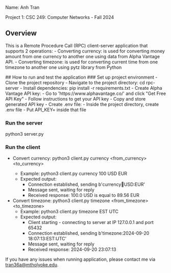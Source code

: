 <p> Name: Anh Tran </p> 
<p>Project 1: CSC 249: Computer Networks - Fall 2024</p> 
<h2>Overview</h2>
<p>
  This is a Remote Procedure Call (RPC) client-server application that supports 2 operations:
- Converting currency: is used for converting money amount from one currency to another one using data from Alpha Vantage API. 
- Converting timezone: is used for converting current time from one timezone to another one using pytz library from Python
</p>
## How to run and test the application
### Set up project environment 
- Clone the project repository
- Navigate to the project directory: cd rpc-server
- Install dependencies: pip install -r requirements.txt
- Create Alpha Vantage API key:
  - Go to 'https://www.alphavantage.co/' and click "Get Free API Key"
  - Follow instructions to get your API key
  - Copy and store generated API key
- Create .env file:
  - Inside the project directory, create .env file
  - Put API_KEY=<your_api_key> inside that file

### Run the server
python3 server.py

### Run the client
- Convert currency: python3 client.py currency <amount> <from_currency> <to_currency>
  - Example: python3 client.py currency 100 USD EUR
  - Expected output: 
    - Connection established, sending b'currency:100:USD:EUR'
    - Message sent, waiting for reply
    - Received response: 100.0 USD is equal to 89.56 EUR
- Convert timezone: python3 client.py timezone <from_timezone> <to_timezone>
  - Example: python3 client.py timezone EST UTC
  - Expected output:
    - Client starting - connecting to server at IP 127.0.0.1 and port 65432
    - Connection established, sending b'timezone:2024-09-20 18:07:13:EST:UTC'
    - Message sent, waiting for reply
    - Received response: 2024-09-20 23:07:13

If you have any issues when running application, please contact me via tran36a@mtholyoke.edu.
